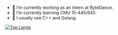- 🔭 I’m currently working as an intern at ByteDance.
- 🌱 I’m currently learning CMU 15-445/645.
- 🤔 I usually use C++ and Golang.

[![Top Langs](https://github-readme-stats.vercel.app/api/top-langs/?username=chaixuqing&layout=compact)](https://github.com/anuraghazra/github-readme-stats)
<!--
**chaixuqing/chaixuqing** is a ✨ _special_ ✨ repository because its `README.md` (this file) appears on your GitHub profile.
[![我的 GitHub 数据](https://github-readme-stats.vercel.app/api?username=chaixuqing)]()
[![Top Langs](https://github-readme-stats.vercel.app/api/top-langs/?username=chaixuqing&layout=compact)](https://github.com/anuraghazra/github-readme-stats)
<a href="https://github.com/anuraghazra/github-readme-stats">
  <img align="center" src="https://github-readme-stats.vercel.app/api?username=chaixuqing" />
</a>

Here are some ideas to get you started:

- 🔭 I’m currently working on ...
- 🌱 I’m currently learning ...
- 👯 I’m looking to collaborate on ...
- 🤔 I’m looking for help with ...
- 💬 Ask me about ...
- 📫 How to reach me: ...
- 😄 Pronouns: ...
- ⚡ Fun fact: ...
-->
